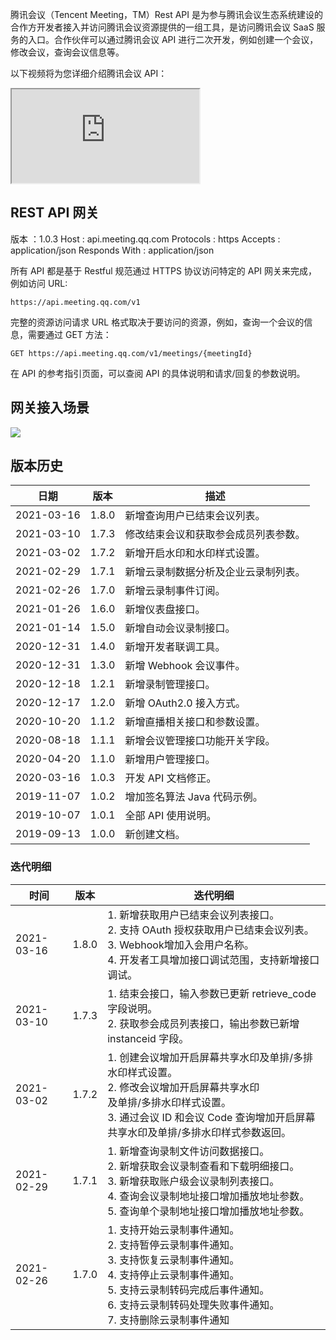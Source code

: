 腾讯会议（Tencent Meeting，TM）Rest API 是为参与腾讯会议生态系统建设的合作方开发者接入并访问腾讯会议资源提供的一组工具，是访问腾讯会议 SaaS 服务的入口。合作伙伴可以通过腾讯会议 API 进行二次开发，例如创建一个会议，修改会议，查询会议信息等。


以下视频将为您详细介绍腾讯会议 API：
<div class="doc-video-mod"><iframe src="https://cloud.tencent.com/edu/learning/quick-play/2498-42190?source=gw.doc.media&withPoster=1&notip=1"></iframe></div>

## REST API 网关
版本 ：1.0.3
Host : api.meeting.qq.com
Protocols : https
Accepts : application/json
Responds With : application/json

所有 API 都是基于 Restful 规范通过 HTTPS 协议访问特定的 API 网关来完成，例如访问 URL:
```plaintext
https://api.meeting.qq.com/v1
```


完整的资源访问请求 URL 格式取决于要访问的资源，例如，查询一个会议的信息，需要通过 GET 方法：
```plaintext
GET https://api.meeting.qq.com/v1/meetings/{meetingId}
```


在 API 的参考指引页面，可以查阅 API 的具体说明和请求/回复的参数说明。

## 网关接入场景
![](https://main.qcloudimg.com/raw/26bcbeef5cd9b464cc3a1debbc47f866.jpg)

## 版本历史

| 日期       | 版本  | 描述                           |
| ---------- | ----- | ------------------------------ |
|2021-03-16 | 1.8.0| 新增查询用户已结束会议列表。         |
|2021-03-10 | 1.7.3| 修改结束会议和获取参会成员列表参数。         |
|2021-03-02 | 1.7.2| 新增开启水印和水印样式设置。         |
|2021-02-29 | 1.7.1 | 新增云录制数据分析及企业云录制列表。         |
|2021-02-26 | 1.7.0 |新增云录制事件订阅。         |
| 2021-01-26 | 1.6.0 | 新增仪表盘接口。         |
| 2021-01-14 | 1.5.0 | 新增自动会议录制接口。         |
| 2020-12-31 | 1.4.0 | 新增开发者联调工具。           |
| 2020-12-31 | 1.3.0 | 新增 Webhook 会议事件。        |
| 2020-12-18 | 1.2.1 | 新增录制管理接口。             |
| 2020-12-17 | 1.2.0 | 新增 OAuth2.0 接入方式。       |
| 2020-10-20 | 1.1.2 | 新增直播相关接口和参数设置。   |
| 2020-08-18 | 1.1.1 | 新增会议管理接口功能开关字段。 |
| 2020-04-20 | 1.1.0 | 新增用户管理接口。             |
| 2020-03-16 | 1.0.3 | 开发 API 文档修正。            |
| 2019-11-07 | 1.0.2 | 增加签名算法 Java 代码示例。   |
| 2019-10-07 | 1.0.1 | 全部 API 使用说明。            |
| 2019-09-13 | 1.0.0 | 新创建文档。                   |


### 迭代明细


| 时间       | 版本  | 迭代明细                                                     |
| ---------- | ----- | ------------------------------------------------------------ |
| 2021-03-16 | 1.8.0| 1. 新增获取用户已结束会议列表接口。<br>2. 支持 OAuth 授权获取用户已结束会议列表。<br>3. Webhook增加入会用户名称。<br>4. 开发者工具增加接口调试范围，支持新增接口调试。|
| 2021-03-10 | 1.7.3 | 1. 结束会接口，输入参数已更新 retrieve_code 字段说明。<br>2. 获取参会成员列表接口，输出参数已新增 instanceid 字段。 |
| 2021-03-02 | 1.7.2 | 1. 创建会议增加开启屏幕共享水印及单排/多排水印样式设置。<br>2. 修改会议增加开启屏幕共享水印<br>及单排/多排水印样式设置。<br>3. 通过会议 ID 和会议 Code 查询增加开启屏幕共享水印及单排/多排水印样式参数返回。 |
| 2021-02-29 | 1.7.1 | 1. 新增查询录制文件访问数据接口。<br>2. 新增获取会议录制查看和下载明细接口。<br>3. 新增获取账户级会议录制列表接口。<br>4. 查询会议录制地址接口增加播放地址参数。<br>5. 查询单个录制地址接口增加播放地址参数。 |
| 2021-02-26 | 1.7.0 | 1. 支持开始云录制事件通知。<br>2. 支持暂停云录制事件通知。<br>3. 支持恢复云录制事件通知。<br>4. 支持停止云录制事件通知。<br>5. 支持云录制转码完成后事件通知。<br>6. 支持云录制转码处理失败事件通知。<br>7. 支持删除云录制事件通知 |

